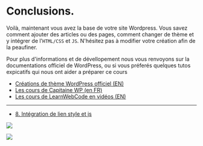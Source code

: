 # Conclusions.

Voilà, maintenant vous avez la base de votre site Wordpress. Vous savez comment ajouter des articles ou des pages, comment changer de thème et y intégrer de l'`HTML/CSS` et `JS`. N'hésitez pas à modifier votre création afin de la peaufiner.

Pour plus d'informations et de dévellopement nous vous renvoyons sur la documentations officiel de WordPress, ou si vous préferés quelques tutos expicatifs qui nous ont aider a préparer ce cours

- [Créations de thème WordPress officiel (EN)](https://developer.wordpress.org/themes/getting-started/)
- [Les cours de Capitaine WP (en FR)](https://capitainewp.io/formations/developper-theme-wordpress/)
- [Les cours de LearnWebCode en vidéos (EN)](https://www.youtube.com/watch?v=FVqzKAUsM68&ab_channel=LearnWebCode)

---

- [8. Intégration de lien style et js](./08-Style-&-js.md)

![](https://media.giphy.com/media/IwAZ6dvvvaTtdI8SD5/giphy.gif)

![](https://c.tenor.com/rruInRCHwfwAAAAM/kaamelott-marre.gif)
